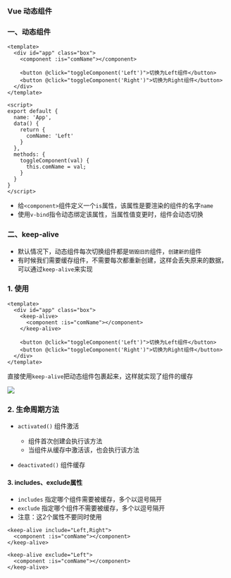 ### Vue 动态组件
### 一、动态组件
```
<template>
  <div id="app" class="box">
    <component :is="comName"></component>

    <button @click="toggleComponent('Left')">切换为Left组件</button>
    <button @click="toggleComponent('Right')">切换为Right组件</button>
  </div>
</template>

<script>
export default {
  name: 'App',
  data() {
    return {
      comName: 'Left'
    }
  },
  methods: {
    toggleComponent(val) {
      this.comName = val;
    }
  }
}
</script>
```

* 给`<component>`组件定义一个`is`属性，该属性是要渲染的组件的名字`name`
* 使用`v-bind`指令动态绑定该属性，当属性值变更时，组件会动态切换


### 二、keep-alive
* 默认情况下，动态组件每次切换组件都是`销毁旧的`组件，`创建新的`组件
* 有时候我们需要缓存组件，不需要每次都重新创建，这样会丢失原来的数据，可以通过`keep-alive`来实现

### 1. 使用
```
<template>
  <div id="app" class="box">
    <keep-alive>
      <component :is="comName"></component>
    </keep-alive>

    <button @click="toggleComponent('Left')">切换为Left组件</button>
    <button @click="toggleComponent('Right')">切换为Right组件</button>
  </div>
</template>
```

直接使用`keep-alive`把动态组件包裹起来，这样就实现了组件的缓存

![](https://fgq233.github.io/imgs/vue/vue4.png)


### 2. 生命周期方法
* `activated()`  组件激活
  * 组件首次创建会执行该方法
  * 当组件从缓存中激活该，也会执行该方法
  
* `deactivated()` 组件缓存


#### 3. includes、exclude属性
* `includes` 指定哪个组件需要被缓存，多个以逗号隔开
* `exclude` 指定哪个组件不需要被缓存，多个以逗号隔开
* 注意：这2个属性不要同时使用

```
<keep-alive include="Left,Right">
  <component :is="comName"></component>
</keep-alive>

<keep-alive exclude="Left">
  <component :is="comName"></component>
</keep-alive>
```